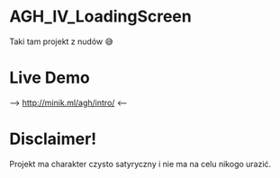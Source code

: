 # AGH_IV_LoadingScreen
Taki tam projekt z nudów 😅

# Live Demo
--> http://minik.ml/agh/intro/ <--

# Disclaimer!
Projekt ma charakter czysto satyryczny i nie ma na celu nikogo urazić.
